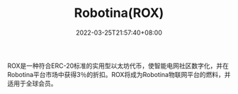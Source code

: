 ﻿---
weight: 
title: "Robotina(ROX)"
description: "ROX是一种符合ERC-20标准的实用型以太坊代币，使智能电网社区数字化，并在Robotina平台市场中获得3％的折扣"
date: 2022-03-25T21:57:40+08:00
lastmod: 2022-03-25T16:45:40+08:00
draft: false
authors: ["Metabd"]
featuredImage: "robotinarox.png"
link: ""
tags: ["数字代币","Robotina(ROX)"]
categories: ["navigation"]
navigation: ["数字代币"]
lightgallery: true
toc: true
pinned: false
recommend: false
recommend1: false
---
ROX是一种符合ERC-20标准的实用型以太坊代币，使智能电网社区数字化，并在Robotina平台市场中获得3％的折扣。ROX将成为Robotina物联网平台的燃料，并适用于全球会员。
